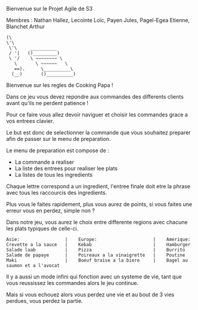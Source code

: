Bienvenue sur le Projet Agile de S3

Membres : Nathan Hallez, Lecointe Loïc, Payen Jules, Pagel-Egea Etienne, Blanchet Arthur

	(\ 
	\'\ 
	 \'\     __________  
	 / '|   ()_________)
	 \ '/    \ ~~~~~~~~ \
	   \       \ ~~~~~~   \
	   ==).      \__________\
	  (__)       ()__________)

Bienvenue sur les regles de Cooking Papa !

Dans ce jeu vous devez repondre aux commandes des differents clients avant qu'ils ne perdent patience !

Pour ce faire vous allez devoir naviguer et choisir les commandes grace a vos entrees clavier.

Le but est donc de selectionner la commande que vous souhaitez preparer afin de passer sur le menu de preparation.

Le menu de preparation est compose de :

- La commande a realiser
- La liste des entrees pour realiser lee plats
- La listes de tous les ingredients

Chaque lettre correspond a un ingredient, l'entree finale doit etre la phrase avec tous les raccourcis des ingredients.

Plus vous le faites rapidement, plus vous aurez de points, si vous faites une erreur vous en perdez, simple non ?

Dans notre jeu, vous aurez le choix entre differente regions avec chacune les plats typiques de celle-ci.

	Asie:                 |    Europe:                     |    Amerique:
    Crevette a la sauce   |    Kebab                       |    Hamburger
    Salade laab           |    Pizza                       |    Burrito
    Salade de papaye      |    Poireaux a la vinaigrette   |    Poutine
    Maki                  |    Boeuf braise a la biere     |    Bagel au saumon et a l'avocat

Il y a aussi un mode infini qui fonction avec un systeme de vie, tant que vous reussissez les commandes alors le jeu continue.

Mais si vous echouez alors vous perdez une vie et au bout de 3 vies perdues, vous perdez la partie.
